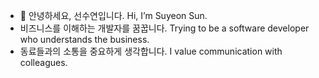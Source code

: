 - 👋 안녕하세요, 선수연입니다. Hi, I’m Suyeon Sun.
- 비즈니스를 이해하는 개발자를 꿈꿉니다. Trying to be a software developer who understands the business.
- 동료들과의 소통을 중요하게 생각합니다. I value communication with colleagues.
<!--
- 👀 서비스를 이해하는 I’m interested in ...
- 🌱 I’m currently learning ...
-->

<!---
SuyeonSun/SuyeonSun is a ✨ special ✨ repository because its `README.md` (this file) appears on your GitHub profile.
You can click the Preview link to take a look at your changes.
--->
